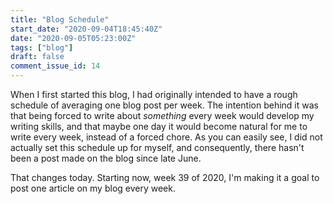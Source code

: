 ```yaml
---
title: "Blog Schedule"
start_date: "2020-09-04T18:45:40Z"
date: "2020-09-05T05:23:00Z"
tags: ["blog"]
draft: false
comment_issue_id: 14
---
```


When I first started this blog, I had originally intended to have a rough schedule of averaging one blog post per week. The intention behind it was that being forced to write about _something_ every week would develop my writing skills, and that maybe one day it would become natural for me to write every week, instead of a forced chore. As you can easily see, I did not actually set this schedule up for myself, and consequently, there hasn't been a post made on the blog since late June.

That changes today. Starting now, week 39 of 2020, I'm making it a goal to post one article on my blog every week.
